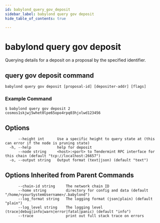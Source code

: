 ```yaml
---
id: babylond_query_gov_deposit
sidebar_label: babylond query gov deposit
hide_table_of_contents: true

---
```


# babylond query gov deposit
Querying details for a deposit on a proposal by the specified identifier.
## query gov deposit command
```
babylond query gov deposit [proposal-id] [depositer-addr] [flags]
```
### Example Command
```
$ babylond query gov deposit 2 cosmos1skjwj5whet0lpe65opo4rpq03hjxlwd123456
```
## Options
```
      --height int      Use a specific height to query state at (this can error if the node is pruning state)
  -h, --help            help for deposit
      --node string     <host>:<port> to Tendermint RPC interface for this chain (default "tcp://localhost:26657")
  -o, --output string   Output format (text|json) (default "text")
```
## Options Inherited from Parent Commands
```
      --chain-id string     The network chain ID
      --home string         directory for config and data (default "/home/<yourSystemUsername>/.babylond")
      --log_format string   The logging format (json|plain) (default "plain")
      --log_level string    The logging level (trace|debug|info|warn|error|fatal|panic) (default "info")
      --trace               print out full stack trace on errors
```